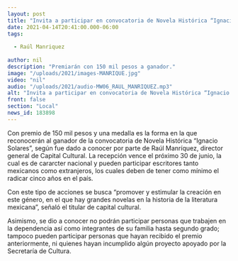 ```yaml
---
layout: post
title: "Invita a participar en convocatoria de Novela Histórica “Ignacio Solares”"
date: 2021-04-14T20:41:00.000-06:00
tags:
  
  - Raúl Manriquez
  
author: nil
description: "Premiarán con 150 mil pesos a ganador."
image: "/uploads/2021/images-MANRIQUE.jpg"
video: "nil"
audio: "/uploads/2021/audio-MW06_RAUL_MANRIQUEZ.mp3"
alt: "Invita a participar en convocatoria de Novela Histórica “Ignacio Solares”"
front: false
section: "Local"
news_id: 183898
---
```


Con premio de 150 mil pesos y una medalla es la forma en la que reconocerán al ganador de la convocatoria de Novela Histórica “Ignacio Solares”, según fue dado a conocer por parte de Raúl Manríquez, director general de Capital Cultural.
La recepción vence el próximo 30 de junio, la cual es de cararcter nacional y pueden participar escritores tanto mexicanos como extranjeros, los cuales deben de tener como mínimo el radicar cinco años en el país.

Con este tipo de acciones se busca “promover y estimular la creación en este género, en el que hay grandes novelas en la historia de la literatura mexicana”, señaló  el titular de capital cultural.

Asimismo, se dio a conocer no podrán participar personas que trabajen en la dependencia así como integrantes de su familia hasta segundo grado; tampoco pueden participar personas que hayan recibido el premio anteriormente, ni quienes hayan incumplido algún proyecto apoyado por la Secretaría de Cultura.
